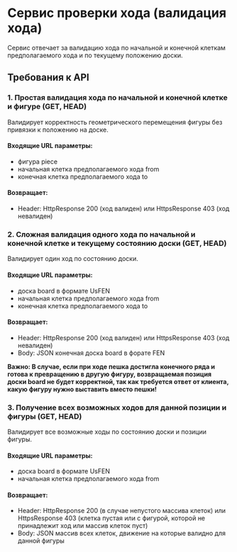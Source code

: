 # Сервис проверки хода (валидация хода)

Сервис отвечает за валидацию хода по начальной и конечной клеткам предполагаемого хода и по текущему положению доски.

## Требования к API

### 1. Простая валидация хода по начальной и конечной клетке и фигуре (GET, HEAD)

Валидирует корректность геометрического перемещения фигуры без привязки к положению на доске.

#### Входящие URL параметры:

* фигура piece
* начальная клетка предполагаемого хода from
* конечная клетка предполагаемого хода to

#### Возвращает:

* Header: HttpResponse 200 (ход валиден) или HttpsResponse 403 (ход невалиден)

### 2. Сложная валидация одного хода по начальной и конечной клетке и текущему состоянию доски (GET, HEAD)

Валидирует один ход по состоянию доски.

#### Входящие URL параметры:

* доска board в формате UsFEN
* начальная клетка предполагаемого хода from
* конечная клетка предполагаемого хода to

#### Возвращает:

* Header: HttpResponse 200 (ход валиден) или HttpsResponse 403 (ход невалиден)
* Body: JSON конечная доска board в форате FEN

**Важно: В случае, если при ходе пешка достигла конечного ряда и готова к превращению в другую фигуру,
возвращаемая позиция доски board не будет корректной, так как требуется ответ от клиента, какую фигуру нужно выставить вместо пешки!**

### 3. Получение всех возможных ходов для данной позиции и фигуры (GET, HEAD)

Валидирует все возможные ходы по состоянию доски и позиции фигуры.

#### Входящие URL параметры:

* доска board в формате UsFEN
* начальная клетка предполагаемого хода from

#### Возвращает:

* Header: HttpResponse 200 (в случае непустого массива клеток) или HttpsResponse 403 (клетка пустая или с фигурой, которой не принадлежит ход или массив клеток пуст)
* Body: JSON массив всех клеток, движение на которые валидно для данной фигуры
